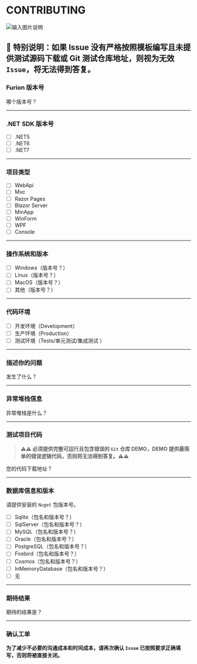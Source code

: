 # CONTRIBUTING

![输入图片说明](https://gitee.com/dotnetchina/Furion/raw/v4/handbook/static/img/tip.png)

## 💢 特别说明：如果 Issue 没有严格按照模板编写且未提供测试源码下载或 Git 测试仓库地址，则视为无效 `Issue`，将无法得到答复。

### Furion 版本号

哪个版本号？

---

### .NET SDK 版本号

- [ ] .NET5
- [ ] .NET6
- [ ] .NET7

---

### 项目类型

- [ ] WebApi
- [ ] Mvc
- [ ] Razor Pages
- [ ] Blazor Server
- [ ] MinApp
- [ ] WinForm
- [ ] WPF
- [ ] Console

---

### 操作系统和版本

- [ ] Windows（版本号？）
- [ ] Linux（版本号？）
- [ ] MacOS（版本号？）
- [ ] 其他（版本号？）

---

### 代码环境

- [ ] 开发环境（Development）
- [ ] 生产环境（Production）
- [ ] 测试环境（Tests/单元测试/集成测试 ）

---

### 描述你的问题

发生了什么？

---

### 异常堆栈信息

异常堆栈是什么？

---

### 测试项目代码

> **⚠⚠ 必须提供完整可运行且包含错误的 `Git` 仓库 DEMO，DEMO 提供最简单的错误逻辑代码，否则将无法得到答复。⚠⚠**

您的代码下载地址？

---

### 数据库信息和版本

请提供安装的 `Nuget` 包版本号。

- [ ] Sqlite（包名和版本号？）
- [ ] SqlServer（包名和版本号？）
- [ ] MySQL（包名和版本号？）
- [ ] Oracle（包名和版本号？）
- [ ] PostgreSQL（包名和版本号？）
- [ ] Firebird（包名和版本号？）
- [ ] Cosmos（包名和版本号？）
- [ ] InMemoryDatabase（包名和版本号？）
- [ ] 无

---

### 期待结果

期待的结果是？

---

### 确认工单

**为了减少不必要的沟通成本和时间成本，请再次确认 `Issue` 已按照要求正确填写，否则将被直接关闭。**